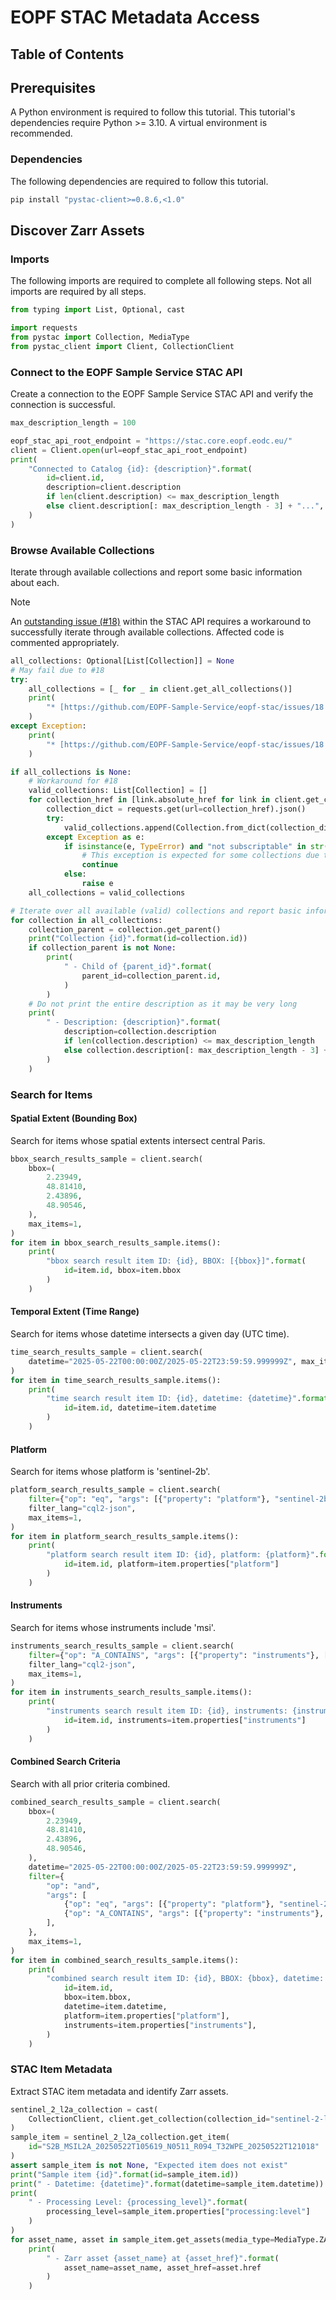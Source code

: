 # EOPF STAC Metadata Access

## Table of Contents

## Prerequisites

A Python environment is required to follow this tutorial. This tutorial's dependencies require Python >= 3.10. A virtual environment is recommended.

### Dependencies

The following dependencies are required to follow this tutorial.

```sh
pip install "pystac-client>=0.8.6,<1.0"
```

## Discover Zarr Assets

### Imports

The following imports are required to complete all following steps. Not all imports are required by all steps.

```python
from typing import List, Optional, cast

import requests
from pystac import Collection, MediaType
from pystac_client import Client, CollectionClient
```

### Connect to the EOPF Sample Service STAC API

Create a connection to the EOPF Sample Service STAC API and verify the connection is successful.

```python
max_description_length = 100

eopf_stac_api_root_endpoint = "https://stac.core.eopf.eodc.eu/"
client = Client.open(url=eopf_stac_api_root_endpoint)
print(
    "Connected to Catalog {id}: {description}".format(
        id=client.id,
        description=client.description
        if len(client.description) <= max_description_length
        else client.description[: max_description_length - 3] + "...",
    )
)
```

### Browse Available Collections

Iterate through available collections and report some basic information about each.

> [!NOTE]
> An [outstanding issue (#18)](https://github.com/EOPF-Sample-Service/eopf-stac/issues/18) within the STAC API requires a workaround to successfully iterate through available collections. Affected code is commented appropriately.

```python
all_collections: Optional[List[Collection]] = None
# May fail due to #18
try:
    all_collections = [_ for _ in client.get_all_collections()]
    print(
        "* [https://github.com/EOPF-Sample-Service/eopf-stac/issues/18 appears to be resolved]"
    )
except Exception:
    print(
        "* [https://github.com/EOPF-Sample-Service/eopf-stac/issues/18 appears to not be resolved]"
    )

if all_collections is None:
    # Workaround for #18
    valid_collections: List[Collection] = []
    for collection_href in [link.absolute_href for link in client.get_child_links()]:
        collection_dict = requests.get(url=collection_href).json()
        try:
            valid_collections.append(Collection.from_dict(collection_dict))
        except Exception as e:
            if isinstance(e, TypeError) and "not subscriptable" in str(e).lower():
                # This exception is expected for some collections due to #18
                continue
            else:
                raise e
    all_collections = valid_collections

# Iterate over all available (valid) collections and report basic information.
for collection in all_collections:
    collection_parent = collection.get_parent()
    print("Collection {id}".format(id=collection.id))
    if collection_parent is not None:
        print(
            " - Child of {parent_id}".format(
                parent_id=collection_parent.id,
            )
        )
    # Do not print the entire description as it may be very long
    print(
        " - Description: {description}".format(
            description=collection.description
            if len(collection.description) <= max_description_length
            else collection.description[: max_description_length - 3] + "..."
        )
    )
```

### Search for Items

#### Spatial Extent (Bounding Box)

Search for items whose spatial extents intersect central Paris.

```python
bbox_search_results_sample = client.search(
    bbox=(
        2.23949,
        48.81410,
        2.43896,
        48.90546,
    ),
    max_items=1,
)
for item in bbox_search_results_sample.items():
    print(
        "bbox search result item ID: {id}, BBOX: [{bbox}]".format(
            id=item.id, bbox=item.bbox
        )
    )
```

#### Temporal Extent (Time Range)

Search for items whose datetime intersects a given day (UTC time).

```python
time_search_results_sample = client.search(
    datetime="2025-05-22T00:00:00Z/2025-05-22T23:59:59.999999Z", max_items=1
)
for item in time_search_results_sample.items():
    print(
        "time search result item ID: {id}, datetime: {datetime}".format(
            id=item.id, datetime=item.datetime
        )
    )
```

#### Platform

Search for items whose platform is 'sentinel-2b'.

```python
platform_search_results_sample = client.search(
    filter={"op": "eq", "args": [{"property": "platform"}, "sentinel-2b"]},
    filter_lang="cql2-json",
    max_items=1,
)
for item in platform_search_results_sample.items():
    print(
        "platform search result item ID: {id}, platform: {platform}".format(
            id=item.id, platform=item.properties["platform"]
        )
    )
```

#### Instruments

Search for items whose instruments include 'msi'.

```python
instruments_search_results_sample = client.search(
    filter={"op": "A_CONTAINS", "args": [{"property": "instruments"}, ["msi"]]},
    filter_lang="cql2-json",
    max_items=1,
)
for item in instruments_search_results_sample.items():
    print(
        "instruments search result item ID: {id}, instruments: {instruments}".format(
            id=item.id, instruments=item.properties["instruments"]
        )
    )
```

#### Combined Search Criteria

Search with all prior criteria combined.

```python
combined_search_results_sample = client.search(
    bbox=(
        2.23949,
        48.81410,
        2.43896,
        48.90546,
    ),
    datetime="2025-05-22T00:00:00Z/2025-05-22T23:59:59.999999Z",
    filter={
        "op": "and",
        "args": [
            {"op": "eq", "args": [{"property": "platform"}, "sentinel-2b"]},
            {"op": "A_CONTAINS", "args": [{"property": "instruments"}, ["msi"]]},
        ],
    },
    max_items=1,
)
for item in combined_search_results_sample.items():
    print(
        "combined search result item ID: {id}, BBOX: {bbox}, datetime: {datetime}, platform: {platform}, instruments: {instruments}".format(
            id=item.id,
            bbox=item.bbox,
            datetime=item.datetime,
            platform=item.properties["platform"],
            instruments=item.properties["instruments"],
        )
    )
```

### STAC Item Metadata

Extract STAC item metadata and identify Zarr assets.

```python
sentinel_2_l2a_collection = cast(
    CollectionClient, client.get_collection(collection_id="sentinel-2-l2a")
)
sample_item = sentinel_2_l2a_collection.get_item(
    id="S2B_MSIL2A_20250522T105619_N0511_R094_T32WPE_20250522T121018"
)
assert sample_item is not None, "Expected item does not exist"
print("Sample item {id}".format(id=sample_item.id))
print(" - Datetime: {datetime}".format(datetime=sample_item.datetime))
print(
    " - Processing Level: {processing_level}".format(
        processing_level=sample_item.properties["processing:level"]
    )
)
for asset_name, asset in sample_item.get_assets(media_type=MediaType.ZARR).items():
    print(
        " - Zarr asset {asset_name} at {asset_href}".format(
            asset_name=asset_name, asset_href=asset.href
        )
    )
```

